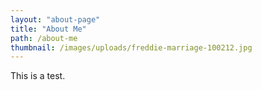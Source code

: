 ```yaml
---
layout: "about-page"
title: "About Me"
path: /about-me
thumbnail: /images/uploads/freddie-marriage-100212.jpg
---
```

This is a test.